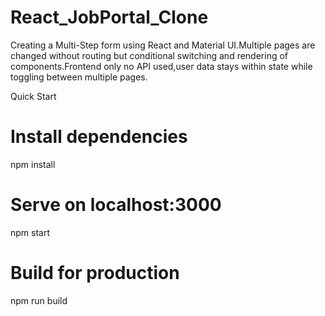 # React_JobPortal_Clone
Creating a Multi-Step form using React and Material UI.Multiple pages are changed without routing but conditional switching and rendering of components.Frontend only no API used,user data stays within state while toggling between multiple pages.

Quick Start
# Install dependencies
npm install

# Serve on localhost:3000
npm start

# Build for production
npm run build
